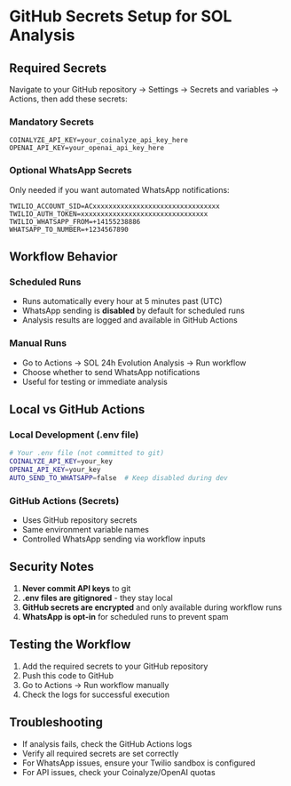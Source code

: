 # GitHub Secrets Setup for SOL Analysis

## Required Secrets

Navigate to your GitHub repository → Settings → Secrets and variables → Actions, then add these secrets:

### Mandatory Secrets
```
COINALYZE_API_KEY=your_coinalyze_api_key_here
OPENAI_API_KEY=your_openai_api_key_here
```

### Optional WhatsApp Secrets
Only needed if you want automated WhatsApp notifications:

```
TWILIO_ACCOUNT_SID=ACxxxxxxxxxxxxxxxxxxxxxxxxxxxxxxxx
TWILIO_AUTH_TOKEN=xxxxxxxxxxxxxxxxxxxxxxxxxxxxxxxx
TWILIO_WHATSAPP_FROM=+14155238886
WHATSAPP_TO_NUMBER=+1234567890
```

## Workflow Behavior

### Scheduled Runs
- Runs automatically every hour at 5 minutes past (UTC)
- WhatsApp sending is **disabled** by default for scheduled runs
- Analysis results are logged and available in GitHub Actions

### Manual Runs
- Go to Actions → SOL 24h Evolution Analysis → Run workflow
- Choose whether to send WhatsApp notifications
- Useful for testing or immediate analysis

## Local vs GitHub Actions

### Local Development (.env file)
```bash
# Your .env file (not committed to git)
COINALYZE_API_KEY=your_key
OPENAI_API_KEY=your_key
AUTO_SEND_TO_WHATSAPP=false  # Keep disabled during dev
```

### GitHub Actions (Secrets)
- Uses GitHub repository secrets
- Same environment variable names
- Controlled WhatsApp sending via workflow inputs

## Security Notes

1. **Never commit API keys** to git
2. **.env files are gitignored** - they stay local
3. **GitHub secrets are encrypted** and only available during workflow runs
4. **WhatsApp is opt-in** for scheduled runs to prevent spam

## Testing the Workflow

1. Add the required secrets to your GitHub repository
2. Push this code to GitHub
3. Go to Actions → Run workflow manually
4. Check the logs for successful execution

## Troubleshooting

- If analysis fails, check the GitHub Actions logs
- Verify all required secrets are set correctly
- For WhatsApp issues, ensure your Twilio sandbox is configured
- For API issues, check your Coinalyze/OpenAI quotas